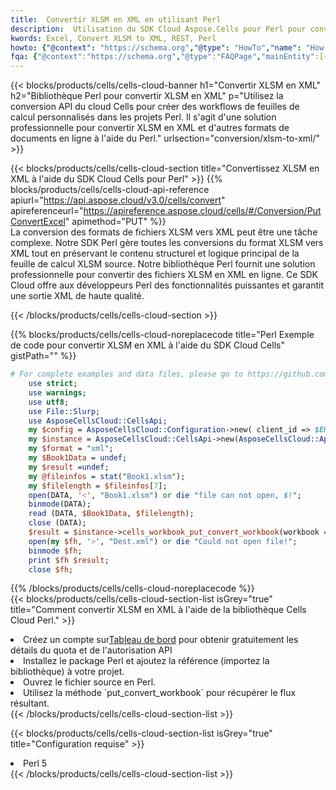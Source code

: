 ```yaml
---
title:  Convertir XLSM en XML en utilisant Perl
description:  Utilisation du SDK Cloud Aspose.Cells pour Perl pour convertir un fichier au format XLSM en fichier au format XML.
kwords: Excel, Convert XLSM to XML, REST, Perl
howto: {"@context": "https://schema.org","@type": "HowTo","name": "How to convert XLSM to XML using the Cells Cloud Perl library.","description": "How to convert XLSM to XML using the Cells Cloud Perl library.","image": {"@type": "ImageObject"},"url": "/perl/conversion/xlsm-to-xml/","step": [{ "@type": "HowToStep","name": "How to convert XLSM to XML using the Cells Cloud Perl library. step 1", "image": {"@type": "ImageObject",},"url": "/perl/conversion/xlsm-to-xml/","text": "Register an account at <a href='https://dashboard.aspose.cloud/'>Dashboard</a> to get free API quota & authorization details",},{ "@type": "HowToStep","name": "How to convert XLSM to XML using the Cells Cloud Perl library. step 1", "image": {"@type": "ImageObject",},"url": "/perl/conversion/xlsm-to-xml/","text": "Install Perl package and add the reference (import the library) to your project.",},{ "@type": "HowToStep","name": "How to convert XLSM to XML using the Cells Cloud Perl library. step 1", "image": {"@type": "ImageObject",},"url": "/perl/conversion/xlsm-to-xml/","text": "Open the source file in Perl.",},{ "@type": "HowToStep","name": "How to convert XLSM to XML using the Cells Cloud Perl library. step 1", "image": {"@type": "ImageObject",},"url": "/perl/conversion/xlsm-to-xml/","text": "Use the `put_convert_workbook` method to retrieve the resulting stream.",}, ],"supply": {"@type": "HowToSupply","name": "document"},"tool": [{"@type": "HowToTool","name": "VIM, Visual Studio Code, Eclipse"},{"@type": "HowToTool","name": "Aspose Cells"}],"totalTime": "PT6M"}
fqa: {"@context":"https://schema.org","@type":"FAQPage","mainEntity":[{"@type":"Question","name":"Why convert file formats in C# using REST API?","acceptedAnswer":{"@type":"Answer","text":"Documents are encoded in many ways, and some files may be incompatible with the software you use. To open and read such files, just convert them to appropriate file formats.<br/><ol><li>Install .NET SDK and add the reference (import the library) to your project.</li><li>Open the source file in C# using REST API.</li><li>Call the PutConvertWorkbookRequest() method, passing an output filename with required extension.</li><li>Get the result of conversion as a separate file.</li></ol>"}},{"@type":"Question","name":"What file formats can I convert with your C# library?","acceptedAnswer":{"@type":"Answer","text":"We support a variety of file formats for conversion using .NET library, including XLSX, Excel, xls , PDF, CSV, HTML, Markdown, XML, PNG, JPG, TIFF, Json, TXT and many more."}},{"@type":"Question","name":"What is the maximum allowed file size for conversion using this .NET library?","acceptedAnswer":{"@type":"Answer","text":"There are no file size limits for format conversions using .NET library."}}]}
---
```

{{< blocks/products/cells/cells-cloud-banner h1="Convertir XLSM en XML" h2="Bibliothèque Perl pour convertir XLSM en XML" p="Utilisez la conversion API du cloud Cells pour créer des workflows de feuilles de calcul personnalisés dans les projets Perl. Il s\'agit d\'une solution professionnelle pour convertir XLSM en XML et d\'autres formats de documents en ligne à l\'aide du Perl." urlsection="conversion/xlsm-to-xml/" >}}

{{< blocks/products/cells/cells-cloud-section title="Convertissez XLSM en XML à l\'aide du SDK Cloud Cells pour Perl" >}}
{{% blocks/products/cells/cells-cloud-api-reference apiurl="https://api.aspose.cloud/v3.0/cells/convert" apireferenceurl="https://apireference.aspose.cloud/cells/#/Conversion/PutConvertExcel" apimethod="PUT" %}}
<br/>
La conversion des formats de fichiers XLSM vers XML peut être une tâche complexe. Notre SDK Perl gère toutes les conversions du format XLSM vers XML tout en préservant le contenu structurel et logique principal de la feuille de calcul XLSM source. Notre bibliothèque Perl fournit une solution professionnelle pour convertir des fichiers XLSM en XML en ligne. Ce SDK Cloud offre aux développeurs Perl des fonctionnalités puissantes et garantit une sortie XML de haute qualité.

{{< /blocks/products/cells/cells-cloud-section >}}

{{% blocks/products/cells/cells-cloud-noreplacecode title="Perl Exemple de code pour convertir XLSM en XML à l\'aide du SDK Cloud Cells" gistPath="" %}}
 
```perl
# For complete examples and data files, please go to https://github.com/aspose-cells-cloud/aspose-cells-cloud-perl/
    use strict;
    use warnings;
    use utf8; 
    use File::Slurp;
    use AsposeCellsCloud::CellsApi;
    my $config = AsposeCellsCloud::Configuration->new( client_id => $ENV{'ProductClientId'}, client_secret => $ENV{'ProductClientSecret'});
    my $instance = AsposeCellsCloud::CellsApi->new(AsposeCellsCloud::ApiClient->new( $config));
    my $format = "xml";
    my $Book1Data = undef;
    my $result =undef;
    my @fileinfos = stat("Book1.xlsm");
    my $filelength = $fileinfos[7];
    open(DATA, '<', "Book1.xlsm") or die "file can not open, $!";
    binmode(DATA);
    read (DATA, $Book1Data, $filelength);
    close (DATA); 
    $result = $instance->cells_workbook_put_convert_workbook(workbook => $Book1Data, format => $format);
    open(my $fh, '>', "Dest.xml") or die "Could not open file!";
    binmode $fh;
    print $fh $result;
    close $fh;
```
 
{{% /blocks/products/cells/cells-cloud-noreplacecode %}}
<br/>
{{< blocks/products/cells/cells-cloud-section-list isGrey="true" title="Comment convertir XLSM en XML à l\'aide de la bibliothèque Cells Cloud Perl." >}}
<li> Créez un compte sur<a href="https://dashboard.aspose.cloud/">Tableau de bord</a> pour obtenir gratuitement les détails du quota et de l'autorisation API</li>
<li>Installez le package Perl et ajoutez la référence (importez la bibliothèque) à votre projet.</li>
<li>Ouvrez le fichier source en Perl.</li>
<li>Utilisez la méthode `put_convert_workbook` pour récupérer le flux résultant.</li>
{{< /blocks/products/cells/cells-cloud-section-list >}}

{{< blocks/products/cells/cells-cloud-section-list isGrey="true" title="Configuration requise" >}}
<li>Perl 5</li>
{{< /blocks/products/cells/cells-cloud-section-list >}}
